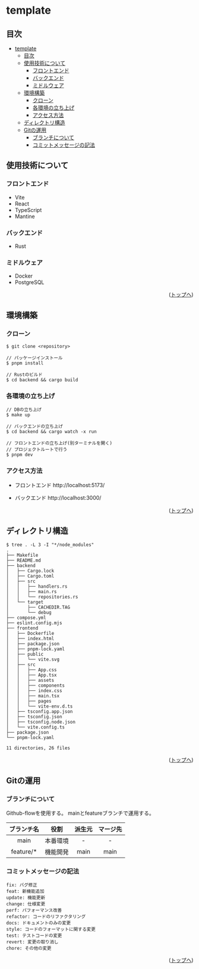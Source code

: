 # template

## 目次

- [template](#template)
	- [目次](#目次)
	- [使用技術について](#使用技術について)
		- [フロントエンド](#フロントエンド)
		- [バックエンド](#バックエンド)
		- [ミドルウェア](#ミドルウェア)
	- [環境構築](#環境構築)
		- [クローン](#クローン)
		- [各環境の立ち上げ](#各環境の立ち上げ)
		- [アクセス方法](#アクセス方法)
	- [ディレクトリ構造](#ディレクトリ構造)
	- [Gitの運用](#gitの運用)
		- [ブランチについて](#ブランチについて)
		- [コミットメッセージの記法](#コミットメッセージの記法)

## 使用技術について

### フロントエンド
- Vite
- React
- TypeScript
- Mantine

### バックエンド
- Rust

### ミドルウェア
- Docker
- PostgreSQL

<p align="right">(<a href="#top">トップへ</a>)</p>

## 環境構築

### クローン

```
$ git clone <repository>

// パッケージインストール
$ pnpm install

// Rustのビルド
$ cd backend && cargo build
```

### 各環境の立ち上げ

```
// DBの立ち上げ
$ make up

// バックエンドの立ち上げ
$ cd backend && cargo watch -x run

// フロントエンドの立ち上げ(別ターミナルを開く)
// プロジェクトルートで行う
$ pnpm dev
```

### アクセス方法

- フロントエンド
  http://localhost:5173/

- バックエンド
  http://localhost:3000/

<p align="right">(<a href="#top">トップへ</a>)</p>

## ディレクトリ構造

```
$ tree . -L 3 -I "*/node_modules"
.
├── Makefile
├── README.md
├── backend
│   ├── Cargo.lock
│   ├── Cargo.toml
│   ├── src
│   │   ├── handlers.rs
│   │   ├── main.rs
│   │   └── repositories.rs
│   └── target
│       ├── CACHEDIR.TAG
│       └── debug
├── compose.yml
├── eslint.config.mjs
├── frontend
│   ├── Dockerfile
│   ├── index.html
│   ├── package.json
│   ├── pnpm-lock.yaml
│   ├── public
│   │   └── vite.svg
│   ├── src
│   │   ├── App.css
│   │   ├── App.tsx
│   │   ├── assets
│   │   ├── components
│   │   ├── index.css
│   │   ├── main.tsx
│   │   ├── pages
│   │   └── vite-env.d.ts
│   ├── tsconfig.app.json
│   ├── tsconfig.json
│   ├── tsconfig.node.json
│   └── vite.config.ts
├── package.json
└── pnpm-lock.yaml

11 directories, 26 files
```

<p align="right">(<a href="#top">トップへ</a>)</p>

## Gitの運用

### ブランチについて

Github-flowを使用する。
mainとfeatureブランチで運用する。

| ブランチ名 |   役割   | 派生元 | マージ先 |
| :--------: | :------: | :----: | :------: |
|    main    | 本番環境 |   -    |    -     |
| feature/\* | 機能開発 |  main  |   main   |

### コミットメッセージの記法

```
fix: バグ修正
feat: 新機能追加
update: 機能更新
change: 仕様変更
perf: パフォーマンス改善
refactor: コードのリファクタリング
docs: ドキュメントのみの変更
style: コードのフォーマットに関する変更
test: テストコードの変更
revert: 変更の取り消し
chore: その他の変更
```

<p align="right">(<a href="#top">トップへ</a>)</p>

